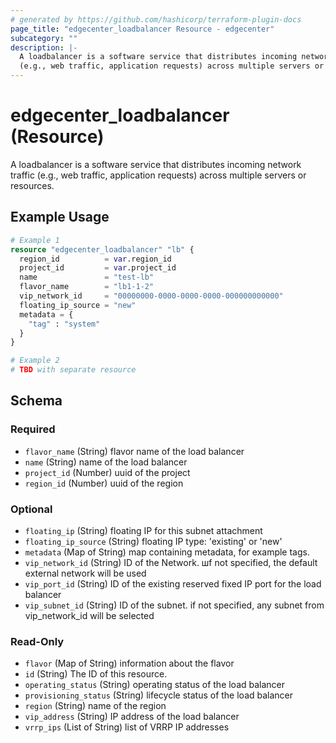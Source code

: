 ```yaml
---
# generated by https://github.com/hashicorp/terraform-plugin-docs
page_title: "edgecenter_loadbalancer Resource - edgecenter"
subcategory: ""
description: |-
  A loadbalancer is a software service that distributes incoming network traffic
  (e.g., web traffic, application requests) across multiple servers or resources.
---
```


# edgecenter_loadbalancer (Resource)

A loadbalancer is a software service that distributes incoming network traffic 
(e.g., web traffic, application requests) across multiple servers or resources.

## Example Usage

```terraform
# Example 1
resource "edgecenter_loadbalancer" "lb" {
  region_id          = var.region_id
  project_id         = var.project_id
  name               = "test-lb"
  flavor_name        = "lb1-1-2"
  vip_network_id     = "00000000-0000-0000-0000-000000000000"
  floating_ip_source = "new"
  metadata = {
    "tag" : "system"
  }
}

# Example 2
# TBD with separate resource
```

<!-- schema generated by tfplugindocs -->
## Schema

### Required

- `flavor_name` (String) flavor name of the load balancer
- `name` (String) name of the load balancer
- `project_id` (Number) uuid of the project
- `region_id` (Number) uuid of the region

### Optional

- `floating_ip` (String) floating IP for this subnet attachment
- `floating_ip_source` (String) floating IP type: 'existing' or 'new'
- `metadata` (Map of String) map containing metadata, for example tags.
- `vip_network_id` (String) ID of the Network. шf not specified, the default external network will be used
- `vip_port_id` (String) ID of the existing reserved fixed IP port for the load balancer
- `vip_subnet_id` (String) ID of the subnet. if not specified, any subnet from vip_network_id will be selected

### Read-Only

- `flavor` (Map of String) information about the flavor
- `id` (String) The ID of this resource.
- `operating_status` (String) operating status of the load balancer
- `provisioning_status` (String) lifecycle status of the load balancer
- `region` (String) name of the region
- `vip_address` (String) IP address of the load balancer
- `vrrp_ips` (List of String) list of VRRP IP addresses


